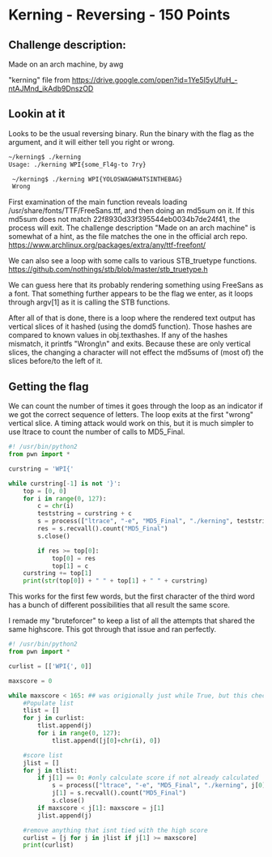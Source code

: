 # Kerning - Reversing - 150 Points

## Challenge description:

Made on an arch machine, by awg

"kerning" file from https://drive.google.com/open?id=1Ye5I5yUfuH_-ntAJMnd_ikAdb9DnszOD

## Lookin at it

Looks to be the usual reversing binary. Run the binary with the flag as the argument, and it will either tell you right or wrong.

```bash
~/kerning$ ./kerning
Usage: ./kerning WPI{some_Fl4g-to 7ry}
```
```bash
 ~/kerning$ ./kerning WPI{YOLOSWAGWHATSINTHEBAG}
 Wrong
 ```
 
 
 First examination of the main function reveals loading  /usr/share/fonts/TTF/FreeSans.ttf, and then doing an md5sum on it. If this md5sum does not match 22f8930d33f395544eb0034b7de24f41, the process will exit. The challenge description "Made on an arch machine" is somewhat of a hint, as the file matches the one in the official arch repo.  https://www.archlinux.org/packages/extra/any/ttf-freefont/
 
 
 
 We can also see a loop with some calls to various STB_truetype functions. https://github.com/nothings/stb/blob/master/stb_truetype.h
 
 We can guess here that its probably rendering something using FreeSans as a font. That something further appears to be the flag we enter, as it loops through argv[1] as it is calling the STB functions.
 

 
 
 After all of that is done, there is a loop where the rendered text output has vertical slices of it hashed (using the domd5 function). Those hashes are compared to known values in obj.texthashes. If any of the hashes mismatch, it printfs "Wrong\n" and exits. Because these are only vertical slices, the changing a character will not effect the md5sums of (most of) the slices before/to the left of it.
 
 
 ## Getting the flag
 
 We can count the number of times it goes through the loop as an indicator if we got the correct sequence of letters. The loop exits at the first "wrong" vertical slice. A timing attack would work on this, but it is much simpler to use ltrace to count the number of calls to MD5_Final.

```python
#! /usr/bin/python2
from pwn import *

curstring = 'WPI{'

while curstring[-1] is not '}':
	top = [0, 0]
	for i in range(0, 127):
		c = chr(i)
		teststring = curstring + c
		s = process(["ltrace", "-e", "MD5_Final", "./kerning", teststring])
		res = s.recvall().count("MD5_Final")
		s.close()

		if res >= top[0]:
			top[0] = res
			top[1] = c
	curstring += top[1]
	print(str(top[0]) + " " + top[1] + " " + curstring)
```



This works for the first few words, but the first character of the third word has a bunch of different possibilities that all result the same score.


I remade my "bruteforcer" to keep a list of all the attempts that shared the same highscore. This got through that issue and ran perfectly.


```python
#! /usr/bin/python2
from pwn import *

curlist = [['WPI{', 0]]

maxscore = 0

while maxscore < 165: ## was origionally just while True, but this check just makes sure the program doesnt run on forever
	#Populate list
	tlist = []
	for j in curlist:
		tlist.append(j)
		for i in range(0, 127):
			tlist.append([j[0]+chr(i), 0])

	#score list
	jlist = []
	for j in tlist:
		if j[1] == 0: #only calculate score if not already calculated
			s = process(["ltrace", "-e", "MD5_Final", "./kerning", j[0]])
			j[1] = s.recvall().count("MD5_Final")
			s.close()
		if maxscore < j[1]: maxscore = j[1]
		jlist.append(j)

	#remove anything that isnt tied with the high score
	curlist = [j for j in jlist if j[1] >= maxscore]
	print(curlist)

```
